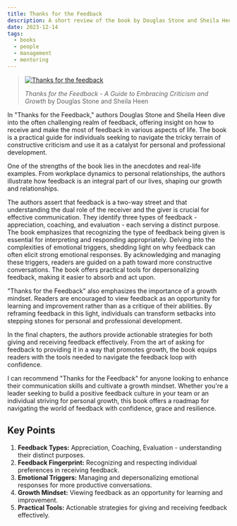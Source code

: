 ```yaml
---
title: Thanks for the Feedback
description: A short review of the book by Douglas Stone and Sheila Heen
date: 2023-12-14
tags:
  - books
  - people
  - management
  - mentoring
---
```


> [![Thanks for the feedback](https://m.media-amazon.com/images/I/91cqHew+7BL._SY466_.jpg)](https://www.amazon.com.au/Thanks-Feedback-Science-Receiving-Well/dp/0670922633)
>
> _Thanks for the Feedback - A Guide to Embracing Criticism and Growth_ by Douglas Stone and Sheila Heen

In "Thanks for the Feedback," authors Douglas Stone and Sheila Heen dive into the often challenging realm of feedback, offering insight on how to receive and make the most of feedback in various aspects of life. The book is a practical guide for individuals seeking to navigate the tricky terrain of constructive criticism and use it as a catalyst for personal and professional development.

One of the strengths of the book lies in the anecdotes and real-life examples. From workplace dynamics to personal relationships, the authors illustrate how feedback is an integral part of our lives, shaping our growth and relationships.

The authors assert that feedback is a two-way street and that understanding the dual role of the receiver and the giver is crucial for effective communication. They identify three types of feedback - appreciation, coaching, and evaluation - each serving a distinct purpose. The book emphasizes that recognizing the type of feedback being given is essential for interpreting and responding appropriately. Delving into the complexities of emotional triggers, shedding light on why feedback can often elicit strong emotional responses. By acknowledging and managing these triggers, readers are guided on a path toward more constructive conversations. The book offers practical tools for depersonalizing feedback, making it easier to absorb and act upon.

"Thanks for the Feedback" also emphasizes the importance of a growth mindset. Readers are encouraged to view feedback as an opportunity for learning and improvement rather than as a critique of their abilities. By reframing feedback in this light, individuals can transform setbacks into stepping stones for personal and professional development.

In the final chapters, the authors provide actionable strategies for both giving and receiving feedback effectively. From the art of asking for feedback to providing it in a way that promotes growth, the book equips readers with the tools needed to navigate the feedback loop with confidence.

I can recommend "Thanks for the Feedback" for anyone looking to enhance their communication skills and cultivate a growth mindset. Whether you're a leader seeking to build a positive feedback culture in your team or an individual striving for personal growth, this book offers a roadmap for navigating the world of feedback with confidence, grace and resilience.

## Key Points

1. **Feedback Types:** Appreciation, Coaching, Evaluation - understanding their distinct purposes.
2. **Feedback Fingerprint:** Recognizing and respecting individual preferences in receiving feedback.
3. **Emotional Triggers:** Managing and depersonalizing emotional responses for more productive conversations.
4. **Growth Mindset:** Viewing feedback as an opportunity for learning and improvement.
5. **Practical Tools:** Actionable strategies for giving and receiving feedback effectively.

